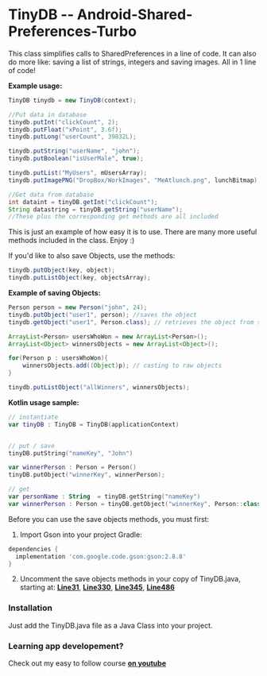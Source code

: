 # TinyDB -- Android-Shared-Preferences-Turbo

This class simplifies calls to SharedPreferences in a line of code. It can also do more like: saving a list of strings, integers and saving images. All in 1 line of code!

**Example usage:**
```Java
TinyDB tinydb = new TinyDB(context);

//Put data in database
tinydb.putInt("clickCount", 2);
tinydb.putFloat("xPoint", 3.6f);
tinydb.putLong("userCount", 39832L);

tinydb.putString("userName", "john");
tinydb.putBoolean("isUserMale", true); 

tinydb.putList("MyUsers", mUsersArray);
tinydb.putImagePNG("DropBox/WorkImages", "MeAtlunch.png", lunchBitmap);

//Get data from database
int dataint = tinyDB.getInt("clickCount");
String datastring = tinyDB.getString("userName");
//These plus the corresponding get methods are all included
```


This is just an example of how easy it is to use. There are many more useful methods included in the class. Enjoy :)



If you'd like to also save Objects, use the methods: 
```Java
tinydb.putObject(key, object);
tinydb.putListObject(key, objectsArray);
```
**Example of saving Objects:**
```Java
Person person = new Person("john", 24);
tinydb.putObject("user1", person); //saves the object
tinydb.getObject("user1", Person.class); // retrieves the object from storage

ArrayList<Person> usersWhoWon = new ArrayList<Person>();
ArrayList<Object> winnersObjects = new ArrayList<Object>();

for(Person p : usersWhoWon){
    winnersObjects.add((Object)p); // casting to raw objects
}

tinydb.putListObject("allWinners", winnersObjects);
```
**Kotlin usage sample:**
```Kotlin
// instantiate
var tinyDB : TinyDB = TinyDB(applicationContext)


// put / save
tinyDB.putString("nameKey", "John")

var winnerPerson : Person = Person()
tinyDB.putObject("winnerKey", winnerPerson);

// get
var personName : String  = tinyDB.getString("nameKey")
var winnerPerson : Person = tinyDB.getObject("winnerKey", Person::class.java)
```


Before you can use the save objects methods, you must first: 

1. Import Gson into your project
Gradle:
```gradle
dependencies {
  implementation 'com.google.code.gson:gson:2.8.8'
}
```

2. Uncomment the save objects methods in your copy of TinyDB.java, starting at: [**Line31**][5], [**Line330**][2], [**Line345**][3], [**Line486**][4]

[1]:  http://search.maven.org/#artifactdetails%7Ccom.google.code.gson%7Cgson%7C2.4%7Cjar
[2]:  https://github.com/kcochibili/TinyDB--Android-Shared-Preferences-Turbo/blob/master/TinyDB.java#L330 
[3]:  https://github.com/kcochibili/TinyDB--Android-Shared-Preferences-Turbo/blob/master/TinyDB.java#L345
[4]:  https://github.com/kcochibili/TinyDB--Android-Shared-Preferences-Turbo/blob/master/TinyDB.java#L486
[5]:  https://github.com/kcochibili/TinyDB--Android-Shared-Preferences-Turbo/blob/master/TinyDB.java#L31  
[6]:  https://www.youtube.com/channel/UC2myXhhqBWc1cQMqSZYh-wg/playlists



### Installation
Just add the TinyDB.java file as a Java Class into your project.



### Learning app developement?
Check out my easy to follow course [**on youtube**][6]
